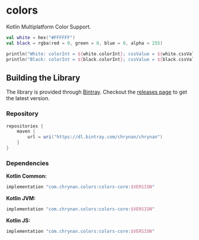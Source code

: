 # colors

Kotlin Multiplatform Color Support.

```kotlin
val white = hex("#FFFFFF")
val black = rgba(red = 0, green = 0, blue = 0, alpha = 255)

println("White: colorInt = ${white.colorInt}; cssValue = ${white.cssValue}")
println("Black: colorInt = ${black.colorInt}; cssValue = ${black.cssValue}")
```

## Building the Library

The library is provided through [Bintray](https://bintray.com/chrynan/chrynan). Checkout the [releases page](https://github.com/chRyNaN/colors/releases) to get the latest version.

### Repository

```groovy
repositories {
    maven {
        url = uri("https://dl.bintray.com/chrynan/chrynan")
    }
}
```

### Dependencies

**Kotlin Common:**
```groovy
implementation "com.chrynan.colors:colors-core:$VERSION"
```

**Kotlin JVM:**
```groovy
implementation "com.chrynan.colors:colors-core:$VERSION"
```

**Kotlin JS:**
```groovy
implementation "com.chrynan.colors:colors-core:$VERSION"
```
